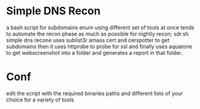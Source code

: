 # Simple DNS Recon
a bash script for subdomains enum using different set of tools at once tends to automate the recon phase as much as possible for nightly recon;
sdr.sh simple dns recone uses sublist3r amass cert and cerspotter to get subdomains then it uses httprobe to probe for ssl and finally uses aquatone to get webscreenshot into a folder and generates a report in that folder.

# Conf
edit the script with the required binaries paths and different lists of your choice for a variety of tools 
